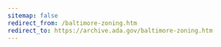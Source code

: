 ```yaml
---
sitemap: false 
redirect_from: /baltimore-zoning.htm 
redirect_to: https://archive.ada.gov/baltimore-zoning.htm 
---
```

